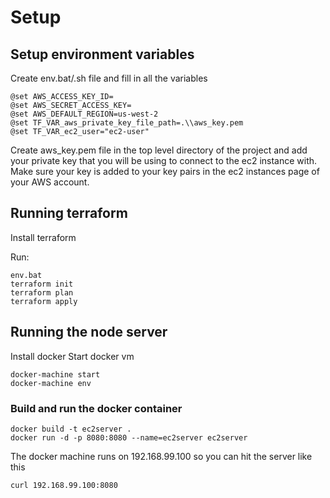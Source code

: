 # Setup
## Setup environment variables
Create env.bat/.sh file and fill in all the variables
```
@set AWS_ACCESS_KEY_ID=
@set AWS_SECRET_ACCESS_KEY=
@set AWS_DEFAULT_REGION=us-west-2
@set TF_VAR_aws_private_key_file_path=.\\aws_key.pem
@set TF_VAR_ec2_user="ec2-user"
```

Create aws_key.pem file in the top level directory of the project and add your private key that you will be using to connect to the ec2 instance with.
Make sure your key is added to your key pairs in the ec2 instances page of your AWS account.

## Running terraform
Install terraform

Run:
```
env.bat
terraform init
terraform plan
terraform apply
```

## Running the node server
Install docker
Start docker vm
```
docker-machine start
docker-machine env
```

### Build and run the docker container
```
docker build -t ec2server .
docker run -d -p 8080:8080 --name=ec2server ec2server
```
The docker machine runs on 192.168.99.100
so you can hit the server like this
```
curl 192.168.99.100:8080
```
